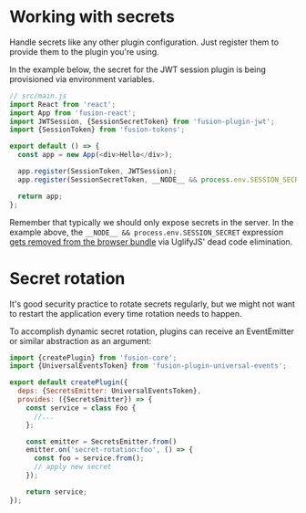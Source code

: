 # Working with secrets

Handle secrets like any other plugin configuration. Just register them to provide them to the plugin you're using.

In the example below, the secret for the JWT session plugin is being provisioned via environment variables.

```js
// src/main.js
import React from 'react';
import App from 'fusion-react';
import JWTSession, {SessionSecretToken} from 'fusion-plugin-jwt';
import {SessionToken} from 'fusion-tokens';

export default () => {
  const app = new App(<div>Hello</div>);

  app.register(SessionToken, JWTSession);
  app.register(SessionSecretToken, __NODE__ && process.env.SESSION_SECRET);

  return app;
};
```

Remember that typically we should only expose secrets in the server. In the example above, the `__NODE__ && process.env.SESSION_SECRET` expression [gets removed from the browser bundle](universal-rendering) via UglifyJS' dead code elimination.

# Secret rotation

It's good security practice to rotate secrets regularly, but we might not want to restart the application every time rotation needs to happen.

To accomplish dynamic secret rotation, plugins can receive an EventEmitter or similar abstraction as an argument:

```js
import {createPlugin} from 'fusion-core';
import {UniversalEventsToken} from 'fusion-plugin-universal-events';

export default createPlugin({
  deps: {SecretsEmitter: UniversalEventsToken},
  provides: ({SecretsEmitter}) => {
    const service = class Foo {
      //...
    };

    const emitter = SecretsEmitter.from()
    emitter.on('secret-rotation:foo', () => {
      const foo = service.from();
      // apply new secret
    });

    return service;
});
```
